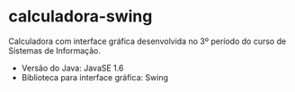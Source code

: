 # calculadora-swing
Calculadora com interface gráfica desenvolvida no 3º período do curso de Sistemas de Informação.

* Versão do Java: JavaSE 1.6
* Biblioteca para interface gráfica: Swing
